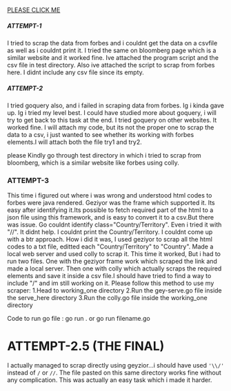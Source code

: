 [PLEASE CLICK ME](http://akshaj000.github.io/2021/09/29/webscrapping/) 
##### ATTEMPT-1

I tried to scrap the data from forbes and i couldnt get the data on a csvfile as well as i couldnt print it. I tried the same on bloomberg page which is a similar website and it worked fine. Ive attached the program script and the csv file in test directory. Also ive attached the script to scrap from forbes here. I didnt include any csv file since its empty.

##### ATTEMPT-2

I tried goquery also, and i failed in scraping data from forbes. Ig i kinda gave up. Ig i tried my level best. I could have studied more about goquery, i will try to get back to this task at the end.
I tried goquery on other websites. It worked fine. I will attach my code, but its not the proper one to scrap the data to a csv, i just wanted to see whether its working with forbes elements.I will attach both the file try1 and try2.

please Kindly go through test directory in which i tried to scrap from bloomberg, which is a similar website like forbes using colly.

### ATTEMPT-3

This time i figured out where i was wrong and understood html codes to forbes were java rendered. Geziyor was the frame which supported it. Its easy after identifying it.Its possible to fetch required part of the html to a json file using this framework, and is easy to convert it to a csv.But there was issue. Go couldnt identify  class="Country/Territory". Even i tried it with "//". It didnt help. I couldnt print the Country/Territory. I couldnt come up with a btr approach. How i did it was, I used geziyor to scrap all the html codes to a txt file, editted each "Country/Territory"  to "Country". Made a local web server and used colly to scrap it. This time it worked, But i had to run two files. One with the geziyor frame work which scraped the link and made a local server. Then one with colly which actually scraps the required elements and save it inside a csv file.I should have tried to find a way to include "/" and im still working on it.
Please follow this method to use my scraper:
1.Head to working_one directory
2.Run the gey-serve.go file inside the serve_here directory
3.Run the colly.go file inside the working_one directory

Code to run go file : go run . or go run filename.go

# ATTEMPT-2.5 (THE FINAL)

I actually managed to scrap directly using geyzior...i should have used ```'\\/'``` instead of ```/``` or ```//```.
The file pasted on this same directory works fine without any complication. This was actually an easy task which i made it harder.

